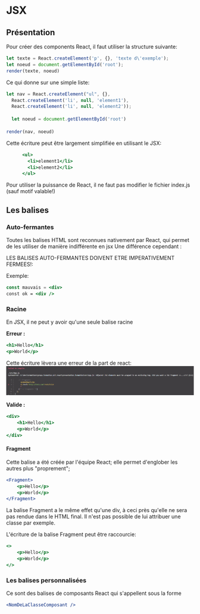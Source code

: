 # JSX

## Présentation

Pour créer des components React, il faut utiliser la structure suivante:

```js
let texte = React.createElement('p', {}, 'texte d\'exemple');
let noeud = document.getElementById('root');
render(texte, noeud)
```

Ce qui donne sur une simple liste:
```js
let nav = React.createElement("ul", {}, 
  React.createElement('li', null, 'element1'),
  React.createElement('li', null, 'element2'));

  let noeud = document.getElementById('root')

render(nav, noeud)
```

Cette écriture peut être largement simplifiée en utilisant le JSX:
```jsx
      <ul>
        <li>element1</li>
        <li>element2</li>
      </ul>
```

Pour utiliser la puissance de React, il ne faut pas modifier le fichier index.js (sauf motif valable!)


## Les balises

### Auto-fermantes

Toutes les balises HTML sont reconnues nativement par React, qui permet de les utiliser de manière indifférente en jsx
Une différence cependant :

LES BALISES AUTO-FERMANTES DOIVENT ETRE IMPERATIVEMENT FERMEES!:

Exemple:
```jsx
const mauvais = <div>
const ok = <div />
```

### Racine

En JSX, il ne peut y avoir qu'une seule balise racine

**Erreur :**
```jsx
<h1>Hello</h1>
<p>World</p>
```

Cette écriture lèvera une erreur de la part de react:
![erreur double balise racine](assets/erreurSansFragment.png)

**Valide :**
```jsx
<div>
    <h1>Hello</h1>
    <p>World</p>
</div>
```

#### Fragment

Cette balise a été créée par l'équipe React; elle permet d'englober les autres plus "proprement";
```jsx
<Fragment>
    <p>Hello</p>
    <p>World</p>
</Fragment>
```
La balise Fragment a le même effet qu'une div, à ceci près qu'elle ne sera pas rendue dans le HTML final.
Il n'est pas possible de lui attribuer une classe par exemple.

L'écriture de la balise Fragment peut être raccourcie:
```jsx
<>
    <p>Hello</p>
    <p>World</p>
</>
```

### Les balises personnalisées

Ce sont des balises de composants React qui s'appellent sous la forme
```jsx
<NomDeLaClasseComposant />
```